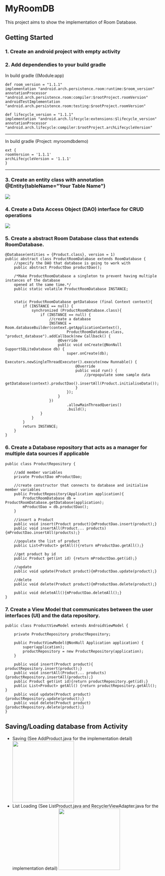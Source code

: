 # MyRoomDB
This project aims to show the implementation of Room Database.

## Getting Started
### 1. Create an android project with empty activity
### 2. Add dependendies to your build gradle 
In build gradle ((Module:app)

    def room_version = "1.1.1"
    implementation "android.arch.persistence.room:runtime:$room_version"
    annotationProcessor "android.arch.persistence.room:compiler:$rootProject.roomVersion"
    androidTestImplementation "android.arch.persistence.room:testing:$rootProject.roomVersion"

    def lifecycle_version = "1.1.1"
    implementation "android.arch.lifecycle:extensions:$lifecycle_version"
    annotationProcessor "android.arch.lifecycle:compiler:$rootProject.archLifecycleVersion"
--------------------------------
In build gradle (Project: myroomdbdemo)

    ext {
    roomVersion = '1.1.1'
    archLifecycleVersion = '1.1.1'
    }
--------------------------------
### 3. Create an entity class with annotation @Entity(tableName="Your Table Name")

<img src="https://github.com/54662579/MyRoomDB/blob/master/image/entity.PNG" />

### 4. Create a Data Access Object (DAO) interface for CRUD operations
<img src="https://github.com/54662579/MyRoomDB/blob/master/image/daoclass.PNG" />

### 5. Create a abstract Room Database class that extends RoomDatabase.

    @Database(entities = {Product.class}, version = 1)
    public abstract class ProductRoomDatabase extends RoomDatabase {
        //specify the DAO that database is going to work with
        public abstract ProductDao productDao();

        /*Make ProductRoomDatabase a singleton to prevent having multiple instances of the database
        opened at the same time.*/
        public static volatile ProductRoomDatabase INSTANCE;


        static ProductRoomDatabase getDatabase (final Context context){
            if (INSTANCE == null) {
                synchronized (ProductRoomDatabase.class){
                    if (INSTANCE == null) {
                        //create a database
                        INSTANCE = Room.databaseBuilder(context.getApplicationContext(),
                                ProductRoomDatabase.class, "product_database").addCallback(new Callback() {
                            @Override
                            public void onCreate(@NonNull SupportSQLiteDatabase db) {
                                super.onCreate(db);
                                Executors.newSingleThreadExecutor().execute(new Runnable() {
                                    @Override
                                    public void run() {
                                        //prepopulate some sample data
                                        getDatabase(context).productDao().insertAll(Product.initialiseData());
                                    }
                                });
                            }
                        })
                                .allowMainThreadQueries()
                                .build();
                    }
                }
            }
            return INSTANCE;
        }
    }



### 6. Create a Database repository that acts as a manager for multiple data sources if applicable
    public class ProductRepository {

        //add member variables
        private ProductDao mProductDao;

        //create constructor that connects to database and initialise member variables
        public ProductRepository(Application application){
            ProductRoomDatabase db = ProductRoomDatabase.getDatabase(application);
            mProductDao = db.productDao();
        }

        //insert a Product
        public void insert(Product product){mProductDao.insert(product);}
        public void insertAll(Product... products) {mProductDao.insertAll(products);}

        //populate the list of product
        public List<Product> getAll(){return mProductDao.getAll();}

        //get product by id
        public Product get(int id) {return mProductDao.get(id);}

        //update
        public void update(Product product){mProductDao.update(product);}

        //delete
        public void delete(Product product){mProductDao.delete(product);}

        public void deleteAll(){mProductDao.deleteAll();}
    }

### 7. Create a View Model that communicates between the user interfaces (UI) and the data repository. 
    public class ProductViewModel extends AndroidViewModel {

        private ProductRepository productRepository;

        public ProductViewModel(@NonNull Application application) {
            super(application);
            productRepository = new ProductRepository(application);
        }

        public void insert(Product product){ productRepository.insert(product);}
        public void insertAll(Product... products){productRepository.insertAll(products);}
        public Product get(int id){return productRepository.get(id);}
        public List<Product> getAll() {return productRepository.getAll(); }
        public void update(Product product){productRepository.update(product);}
        public void delete(Product product){productRepository.delete(product);}
    }
    
## Saving/Loading database from Activity
   * Saving (See AddProduct.java for the implementation detail)                                    
        <img src="https://github.com/54662579/MyRoomDB/blob/master/image/addnew.PNG" width="200" />
   * List Loading (See ListProduct.java and RecyclerViewAdapter.java for the implementation detail)
        <img src="https://github.com/54662579/MyRoomDB/blob/master/image/listproduct.PNG" width="200" />


